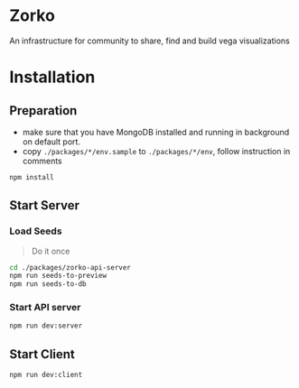 # Zorko

An infrastructure for community to share, find and build vega visualizations

# Installation

## Preparation

* make sure that you have MongoDB installed and running in background on default port.
* copy  `./packages/*/env.sample` to `./packages/*/env`, follow instruction in comments


```bash
npm install
```

## Start Server

### Load Seeds

>Do it once

```bash
cd ./packages/zorko-api-server
npm run seeds-to-preview
npm run seeds-to-db
```

### Start API server

```bash
npm run dev:server
```

## Start Client

```bash
npm run dev:client
```
